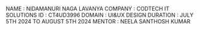 NAME : NIDAMANURI NAGA LAVANYA
COMPANY : CODTECH IT SOLUTIONS
ID : CT4UD3996
DOMAIN : UI&UX DESIGN
DURATION : JULY 5TH 2024 TO AUGUST 5TH 2024
MENTOR : NEELA SANTHOSH KUMAR
